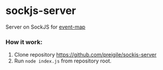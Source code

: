 # sockjs-server
Server on SockJS for [event-map](https://github.com/preigile/event-map)
### How it work:
1. Clone repository <https://github.com/preigile/sockjs-server>
2. Run `node index.js` from repository root.
